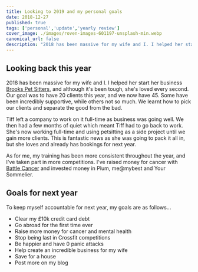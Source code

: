 ```yaml
---
title: Looking to 2019 and my personal goals
date: 2018-12-27
published: true
tags: ['personal','update','yearly review']
cover_image: ./images/roven-images-601197-unsplash-min.webp
canonical_url: false
description: "2018 has been massive for my wife and I. I helped her start her business Brooks Pet Sitters, and although it's been tough, she's loved every second. Our goal was to have 20 clients this year, and we now have 45. Some have been incredibly supportive, while others not so much. We learnt how to pick our clients and separate the good from the bad."
---
```


## Looking back this year

2018 has been massive for my wife and I. I helped her start her business [Brooks Pet Sitters](https://brookspetsitters.com), and although it's been tough, she's loved every second. Our goal was to have 20 clients this year, and we now have 45. Some have been incredibly supportive, while others not so much. We learnt how to pick our clients and separate the good from the bad.

Tiff left a company to work on it full-time as business was going well. We then had a few months of quiet which meant Tiff had to go back to work. She's now working full-time and using petsitting as a side project until we gain more clients. This is fantastic news as she was going to pack it all in, but she loves and already has bookings for next year.

As for me, my training has been more consistent throughout the year, and I've taken part in more competitions. I've raised money for cancer with [Battle Cancer](https://www.battle-cancer.co.uk/) and invested money in Plum, me@mybest and Your Sommelier.

## Goals for next year

To keep myself accountable for next year, my goals are as follows...

- Clear my £10k credit card debt
- Go abroad for the first time ever
- Raise more money for cancer and mental health
- Stop being last in Crossfit competitions
- Be happier and have 0 panic attacks
- Help create an incredible business for my wife
- Save for a house
- Post more on my blog
